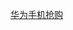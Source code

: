 [华为手机抢购](https://github.com/XYZliang/HUAWEI-STORE-GO '华为商城抢购手机的Python脚本 Python script of Huawei Store snapping up mobile phones')
